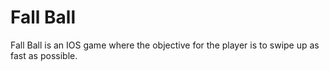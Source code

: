 # Fall Ball

Fall Ball is an IOS game where the objective for the player is to swipe up as fast as possible. 
